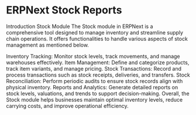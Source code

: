 # ERPNext Stock Reports

Introduction Stock Module 
The Stock module in ERPNext is a comprehensive tool designed to manage inventory and streamline supply chain operations. It offers functionalities to handle various aspects of stock management as mentioned below.

Inventory Tracking: Monitor stock levels, track movements, and manage warehouses effectively.
Item Management: Define and categorize products, track item variants, and manage pricing.
Stock Transactions: Record and process transactions such as stock receipts, deliveries, and transfers.
Stock Reconciliation: Perform periodic audits to ensure stock records align with physical inventory.
Reports and Analytics: Generate detailed reports on stock levels, valuations, and trends to support decision-making.
Overall, the Stock module helps businesses maintain optimal inventory levels, reduce carrying costs, and improve operational efficiency.
